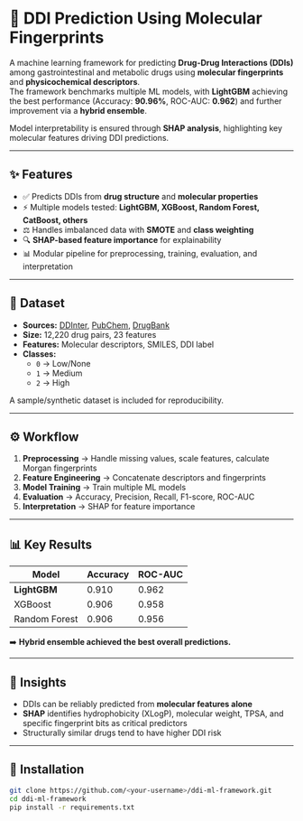 # 🔬 DDI Prediction Using Molecular Fingerprints

A machine learning framework for predicting **Drug-Drug Interactions (DDIs)** among gastrointestinal and metabolic drugs using **molecular fingerprints** and **physicochemical descriptors**.  
The framework benchmarks multiple ML models, with **LightGBM** achieving the best performance (Accuracy: **90.96%**, ROC-AUC: **0.962**) and further improvement via a **hybrid ensemble**.  

Model interpretability is ensured through **SHAP analysis**, highlighting key molecular features driving DDI predictions.

---

## ✨ Features
- ✅ Predicts DDIs from **drug structure** and **molecular properties**  
- ⚡ Multiple models tested: **LightGBM, XGBoost, Random Forest, CatBoost, others**  
- ⚖️ Handles imbalanced data with **SMOTE** and **class weighting**  
- 🔍 **SHAP-based feature importance** for explainability  
- 📊 Modular pipeline for preprocessing, training, evaluation, and interpretation  

---

## 📂 Dataset
- **Sources:** [DDInter](https://ddinter.scbdd.com/), [PubChem](https://pubchem.ncbi.nlm.nih.gov/), [DrugBank](https://go.drugbank.com/)  
- **Size:** 12,220 drug pairs, 23 features  
- **Features:** Molecular descriptors, SMILES, DDI label  
- **Classes:**  
  - `0` → Low/None  
  - `1` → Medium  
  - `2` → High  

A sample/synthetic dataset is included for reproducibility.

---

## ⚙️ Workflow
1. **Preprocessing** → Handle missing values, scale features, calculate Morgan fingerprints  
2. **Feature Engineering** → Concatenate descriptors and fingerprints  
3. **Model Training** → Train multiple ML models  
4. **Evaluation** → Accuracy, Precision, Recall, F1-score, ROC-AUC  
5. **Interpretation** → SHAP for feature importance  

---

## 📊 Key Results
| Model          | Accuracy | ROC-AUC |
|----------------|----------|---------|
| **LightGBM**   | 0.910    | 0.962   |
| XGBoost        | 0.906    | 0.958   |
| Random Forest  | 0.906    | 0.956   |

➡️ **Hybrid ensemble achieved the best overall predictions.**

---

## 🔎 Insights
- DDIs can be reliably predicted from **molecular features alone**  
- **SHAP** identifies hydrophobicity (XLogP), molecular weight, TPSA, and specific fingerprint bits as critical predictors  
- Structurally similar drugs tend to have higher DDI risk  

---

## 🚀 Installation
```bash
git clone https://github.com/<your-username>/ddi-ml-framework.git
cd ddi-ml-framework
pip install -r requirements.txt
